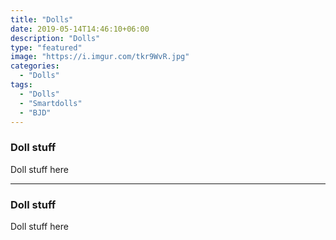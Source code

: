 ```yaml
---
title: "Dolls"
date: 2019-05-14T14:46:10+06:00
description: "Dolls"
type: "featured"
image: "https://i.imgur.com/tkr9WvR.jpg"
categories: 
  - "Dolls"
tags:
  - "Dolls"
  - "Smartdolls"
  - "BJD"
---
```


### Doll stuff

Doll stuff here

---

### Doll stuff

Doll stuff here
